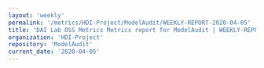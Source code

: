 ```yaml
---
layout: 'weekly'
permalink: '/metrics/HDI-Project/ModelAudit/WEEKLY-REPORT-2020-04-05'
title: 'DAI Lab OSS Metrics Metrics report for ModelAudit | WEEKLY-REPORT-2020-04-05'
organization: 'HDI-Project'
repository: 'ModelAudit'
current_date: '2020-04-05'
---
```

